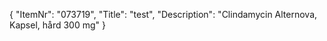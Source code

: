 {
  "ItemNr": "073719",
  "Title": "test",
  "Description": "Clindamycin Alternova, Kapsel, hård 300 mg"
}